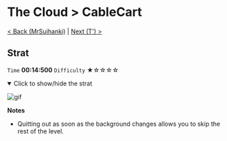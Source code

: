 # The Cloud > CableCart

[< Back (MrSuihanki)](https://github.com/Doublevil/scbspeedrun/blob/main/levels/C/MrSuihanki.md) | [Next (T') >](https://github.com/Doublevil/scbspeedrun/blob/main/levels/C/T'.md)

## Strat

`Time` **00:14:500** `Difficulty` ★☆☆☆☆
<details open>
  <summary>Click to show/hide the strat</summary>

  ![gif](https://github.com/Doublevil/scbspeedrun/blob/main/media/levels/C/CableCart_Strat.webp)

  **Notes**
  - Quitting out as soon as the background changes allows you to skip the rest of the level.
</details>
